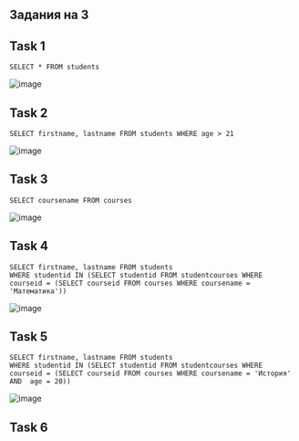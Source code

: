 ## Задания на 3
## Task 1
```
SELECT * FROM students
```
![image](https://github.com/necessary22/db_practice/assets/93242683/80497ecb-7128-493b-9965-4302c1f4dd01)

## Task 2
```
SELECT firstname, lastname FROM students WHERE age > 21
```
![image](https://github.com/necessary22/db_practice/assets/93242683/e4281e14-d3a3-427f-a481-1d4b4006d03e)

## Task 3
```
SELECT coursename FROM courses
```
![image](https://github.com/necessary22/db_practice/assets/93242683/c32180d5-ddae-439e-9f56-e945b6e7b138)

## Task 4
```
SELECT firstname, lastname FROM students
WHERE studentid IN (SELECT studentid FROM studentcourses WHERE courseid = (SELECT courseid FROM courses WHERE coursename = 'Математика'))
```
![image](https://github.com/necessary22/db_practice/assets/93242683/a1a97dcc-9dfa-409c-8fdc-bd0492751cab)

## Task 5
```
SELECT firstname, lastname FROM students
WHERE studentid IN (SELECT studentid FROM studentcourses WHERE courseid = (SELECT courseid FROM courses WHERE coursename = 'История' AND  age = 20))
```
![image](https://github.com/necessary22/db_practice/assets/93242683/a0121078-f8af-4490-9a09-4df90eb3e17a)
## Task 6

